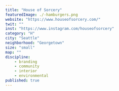 ```yaml
---
title: "House of Sorcery"
featuredImage: ./-hamburgers.png
website: "https://www.houseofsorcery.com/"
twit: ""
inst: "https://www.instagram.com/houseofsorcery"
category: "H"
city: "Seattle"
neighborhood: "Georgetown"
size: "small"
map: ""
discipline:
    - branding
    - community
    - interior
    - environmental
published: true
---
```




